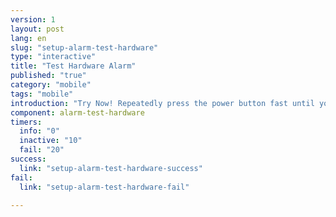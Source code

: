 ```yaml
---
version: 1
layout: post
lang: en
slug: "setup-alarm-test-hardware"
type: "interactive"
title: "Test Hardware Alarm"
published: "true"
category: "mobile"
tags: "mobile"
introduction: "Try Now! Repeatedly press the power button fast until you feel a vibration."
component: alarm-test-hardware
timers:
  info: "0"
  inactive: "10"
  fail: "20"
success: 
  link: "setup-alarm-test-hardware-success"
fail: 
  link: "setup-alarm-test-hardware-fail"
  
---
```

